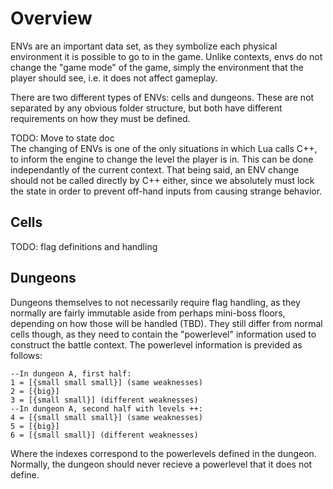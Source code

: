# Overview
ENVs are an important data set, as they symbolize each physical environment it is possible to go to in the game. Unlike contexts, envs do not change the "game mode" of the game, simply the environment that the player should see, i.e. it does not affect gameplay.

There are two different types of ENVs: cells and dungeons. These are not separated by any obvious folder structure, but both have different requirements on how they must be defined.

TODO: Move to state doc  
The changing of ENVs is one of the only situations in which Lua calls C++, to inform the engine to change the level the player is in. This can be done independantly of the current context. That being said, an ENV change should not be called directly by C++ either, since we absolutely must lock the state in order to prevent off-hand inputs from causing strange behavior.

## Cells
TODO: flag definitions and handling

## Dungeons
Dungeons themselves to not necessarily require flag handling, as they normally are fairly immutable aside from perhaps mini-boss floors, depending on how those will be handled (TBD). They still differ from normal cells though, as they need to contain the "powerlevel" information used to construct the battle context. The powerlevel information is previded as follows:
```
--In dungeon A, first half:
1 = [{small small small}] (same weaknesses)
2 = [{big}]
3 = [{small small}] (different weaknesses)
--In dungeon A, second half with levels ++:
4 = [{small small small}] (same weaknesses)
5 = [{big}]
6 = [{small small}] (different weaknesses)
```
Where the indexes correspond to the powerlevels defined in the dungeon. Normally, the dungeon should never recieve a powerlevel that it does not define.